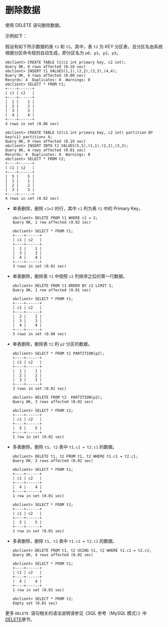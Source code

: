 删除数据 
=========================

使用 DELETE 语句删除数据。

示例如下：

假设有如下所示数据的表 `t1` 和 `t2`。其中，表 `t2` 为 KEY 分区表，且分区名由系统根据分区命令规则自动生成，即分区名为 `p0`、`p1`、`p2`、`p3`。

    obclient> CREATE TABLE t1(c1 int primary key, c2 int);
    Query OK, 0 rows affected (0.16 sec)
    obclient> INSERT t1 VALUES(1,1),(2,2),(3,3),(4,4);
    Query OK, 4 rows affected (0.00 sec)
    Records: 4  Duplicates: 0  Warnings: 0
    obclient> SELECT * FROM t1; 
    +----+------+
    | c1 | c2   |
    +----+------+
    |  1 |    1 |
    |  2 |    2 |
    |  3 |    3 |
    |  4 |    4 |
    +----+------+
    4 rows in set (0.06 sec)
    
    obclient> CREATE TABLE t2(c1 int primary key, c2 int) partition BY key(c1) partitions 4;
    Query OK, 0 rows affected (0.19 sec)
    obclient> INSERT INTO t2 VALUES(5,5),(1,1),(2,2),(3,3);
    Query OK, 4 rows affected (0.01 sec)
    Records: 4  Duplicates: 0  Warnings: 0
    obclient> SELECT * FROM t2;
    +----+------+
    | c1 | c2   |
    +----+------+
    |  5 |    5 |
    |  1 |    1 |
    |  2 |    2 |
    |  3 |    3 |
    +----+------+
    4 rows in set (0.02 sec)



* 单表删除，删除 `c1=2` 的行，其中 `c1` 列为表 `t1` 中的 Primary Key。

      obclient> DELETE FROM t1 WHERE c1 = 2;
      Query OK, 1 row affected (0.02 sec)
      
      obclient> SELECT * FROM t1;
      +----+------+
      | c1 | c2   |
      +----+------+
      |  1 |    1 |
      |  3 |    3 |
      |  4 |    4 |
      +----+------+
      3 rows in set (0.01 sec)

  

* 单表删除，删除表 `t1` 中按照 `c2` 列排序之后的第一行数据。

      obclient> DELETE FROM t1 ORDER BY c2 LIMIT 1;
      Query OK, 1 row affected (0.01 sec)
      
      obclient> SELECT * FROM t1;
      +----+------+
      | c1 | c2   |
      +----+------+
      |  2 |    2 |
      |  3 |    3 |
      |  4 |    4 |
      +----+------+
      3 rows in set (0.00 sec)

  

* 单表删除，删除表 `t2` 的 `p2` 分区的数据。

      obclient> SELECT * FROM t2 PARTITION(p2); 
      +----+------+
      | c1 | c2   |
      +----+------+
      |  1 |    1 |
      |  2 |    2 |
      |  3 |    3 |
      +----+------+
      3 rows in set (0.01 sec)
      
      obclient> DELETE FROM t2  PARTITION(p2); 
      Query OK, 3 rows affected (0.02 sec)
      
      obclient> SELECT * FROM t2;
      +----+------+
      | c1 | c2   | 
      +----+------+
      |  5 |    5 |
      +----+------+
      1 row in set (0.02 sec)

  

* 多表删除，删除 `t1`、`t2` 表中 `t1.c1 = t2.c1` 的数据。

      obclient> DELETE t1, t2 FROM t1, t2 WHERE t1.c1 = t2.c1;
      Query OK, 3 rows affected (0.02 sec)
      
      obclient> SELECT * FROM t1;
      +----+------+
      | c1 | c2   |
      +----+------+
      |  4 |    4 |
      +----+------+
      1 row in set (0.01 sec)
      
      obclient> SELECT * FROM t2;
      +----+------+
      | c1 | c2   |
      +----+------+ 
      |  5 |    5 | 
      +----+------+
      1 row in set (0.01 sec)

  

* 多表删除，删除 `t1`、`t2` 表中 `t1.c1 = t2.c1` 的数据。

      obclient> DELETE FROM t1, t2 USING t1, t2 WHERE t1.c1 = t2.c1;
      Query OK, 4 rows affected (0.02 sec)
      
      obclient> SELECT * FROM t1;
      +----+------+
      | c1 | c2   |
      +----+------+
      |  4 |    4 |
      +----+------+
      1 row in set (0.01 sec)
      
      obclient> SELECT * FROM t2;
      Empty set (0.01 sec)

  




更多 `DELETE `语句相关的语法说明请参见《SQL 参考（MySQL 模式）》中 [DELETE]()章节。

